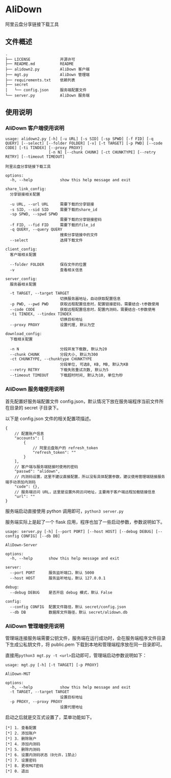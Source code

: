 # AliDown

阿里云盘分享链接下载工具

## 文件概述

```
.
├── LICENSE             开源许可
├── README.md           README
├── alidown2.py         AliDown 客户端
├── mgt.py              AliDown 管理端
├── requirements.txt    依赖列表
├── secret
│   └── config.json     服务端配置文件
└── server.py           AliDown 服务端
```

## 使用说明

### AliDown 客户端使用说明

```
usage: alidown2.py [-h] [-u URL] [-s SID] [-sp SPWD] [-f FID] [-q QUERY] [--select] [--folder FOLDER] [-v] [-t TARGET] [-p PWD] [--code CODE] [-ti TINDEX] [--proxy PROXY]
                   [-n N] [--chunk CHUNK] [-ct CHUNKTYPE] [--retry RETRY] [--timeout TIMEOUT]

阿里云盘分享链接下载工具

options:
  -h, --help            show this help message and exit

share_link_config:
  分享链接相关配置

  -u URL, --url URL     需要下载的分享链接
  -s SID, --sid SID     需要下载的share_id
  -sp SPWD, --spwd SPWD
                        需要下载的分享链接密码
  -f FID, --fid FID     需要下载的file_id
  -q QUERY, --query QUERY
                        搜索分享链接中的文件
  --select              选择下载文件

client_config:
  客户端相关配置

  --folder FOLDER       保存文件的位置
  -v                    查看相关信息

server_config:
  服务器相关配置

  -t TARGET, --target TARGET
                        切换服务器地址，自动获取配置信息
  -p PWD, --pwd PWD     获取远程配置信息时，配置链接密码，需要结合-t参数使用
  --code CODE           获取远程配置信息时，配置内测码，需要结合-t参数使用
  -ti TINDEX, --tindex TINDEX
                        切换目标地址
  --proxy PROXY         设置代理, 默认为空

download_config:
  下载相关配置

  -n N                  分段并发下载数, 默认为20
  --chunk CHUNK         分段大小, 默认为300
  -ct CHUNKTYPE, --chunktype CHUNKTYPE
                        分段单位, 可选B, KB, MB, 默认为KB
  --retry RETRY         下载失败重试次数, 默认为5
  --timeout TIMEOUT     下载超时时间, 默认为10, 单位为秒
```

### AliDown 服务端使用说明

首先配置好服务端配置文件 config.json，默认情况下放在服务端程序当前文件所在目录的 secret 子目录下。

以下是 config.json 文件的相关配置项描述。

```
{
    // 配置账户信息
    "accounts": [
        {
            // 阿里云盘账户的 refresh_token
            "refresh_token": ""
        }
    ],
    // 客户端与服务端链接时使用的密码
    "passwd": "alidown",
    // 内测码设置，这里不建议直接配置，所以没有具体配置参数，建议使用管理端链接服务端手动添加内测码
    "code": {},
    // 服务端访问 URL，这里是设置外网访问地址，主要用于客户端远程加载链接信息
    "url": ""
}
```

服务端启动直接使用 python 调用即可，`python3 server.py`

服务端实际上是起了一个 flask 应用，程序也加了一些启动参数，参数说明如下。

```
usage: server.py [-h] [--port PORT] [--host HOST] [--debug DEBUG] [--config CONFIG] [--db DB]

AliDown-Server

options:
  -h, --help       show this help message and exit

server:
  --port PORT      服务监听端口，默认 5000
  --host HOST      服务监听地址，默认 127.0.0.1

debug:
  --debug DEBUG    是否开启 debug 模式，默认 False

config:
  --config CONFIG  配置文件路径，默认 secret/config.json
  --db DB          数据库文件路径，默认 secret/alidown.db
```

### AliDown 管理端使用说明

管理端连接服务端需要公钥文件，服务端在运行成功时，会在服务端程序文件目录下生成公私钥文件，将 public.pem 下载到本地和管理端程序放在同一目录即可。

直接用`python3 mgt.py -t <url>`启动即可，管理端启动参数说明如下：

```
usage: mgt.py [-h] [-t TARGET] [-p PROXY]

AliDown-MGT

options:
  -h, --help            show this help message and exit
  -t TARGET, --target TARGET
                        设置目标地址
  -p PROXY, --proxy PROXY
                        设置代理地址
```

启动之后就是交互式设置了，菜单功能如下。

```
[*] 1. 查看配置
[*] 2. 添加账户
[*] 3. 删除账户
[*] 4. 添加内测码
[*] 5. 删除内测码
[*] 6. 设置内测码状态（0允许，1禁止）
[*] 7. 设置密码
[*] 8. 更改MGT密码
[*] 0. 退出
```